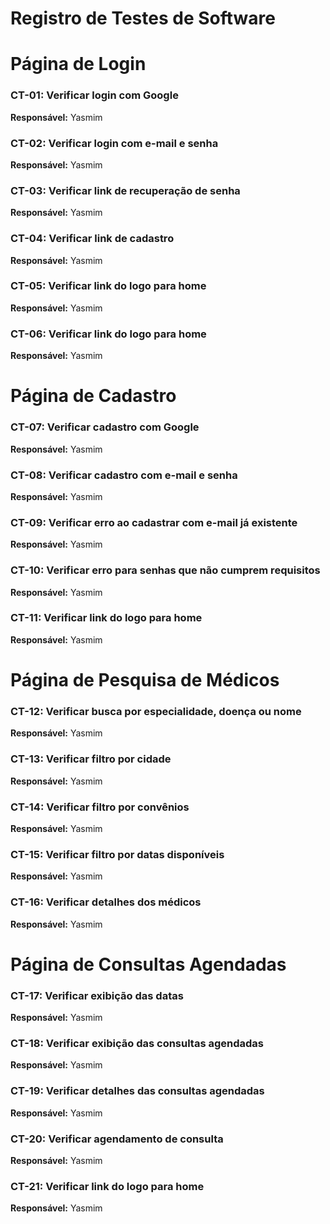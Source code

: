 # Registro de Testes de Software

# Página de Login

### CT-01: Verificar login com Google
**Responsável:** Yasmim

### CT-02: Verificar login com e-mail e senha
**Responsável:** Yasmim

### CT-03: Verificar link de recuperação de senha
**Responsável:** Yasmim

### CT-04: Verificar link de cadastro
**Responsável:** Yasmim

### CT-05: Verificar link do logo para home
**Responsável:** Yasmim

### CT-06: Verificar link do logo para home
**Responsável:** Yasmim
# Página de Cadastro

### CT-07: Verificar cadastro com Google
**Responsável:** Yasmim

### CT-08: Verificar cadastro com e-mail e senha
**Responsável:** Yasmim

### CT-09: Verificar erro ao cadastrar com e-mail já existente
**Responsável:** Yasmim

### CT-10: Verificar erro para senhas que não cumprem requisitos
**Responsável:** Yasmim

### CT-11: Verificar link do logo para home
**Responsável:** Yasmim

# Página de Pesquisa de Médicos

### CT-12: Verificar busca por especialidade, doença ou nome
**Responsável:** Yasmim

### CT-13: Verificar filtro por cidade
**Responsável:** Yasmim

### CT-14: Verificar filtro por convênios
**Responsável:** Yasmim

### CT-15: Verificar filtro por datas disponíveis
**Responsável:** Yasmim

### CT-16: Verificar detalhes dos médicos
**Responsável:** Yasmim

# Página de Consultas Agendadas

### CT-17: Verificar exibição das datas
**Responsável:** Yasmim

### CT-18: Verificar exibição das consultas agendadas
**Responsável:** Yasmim

### CT-19: Verificar detalhes das consultas agendadas
**Responsável:** Yasmim

### CT-20: Verificar agendamento de consulta
**Responsável:** Yasmim

### CT-21: Verificar link do logo para home
**Responsável:** Yasmim



